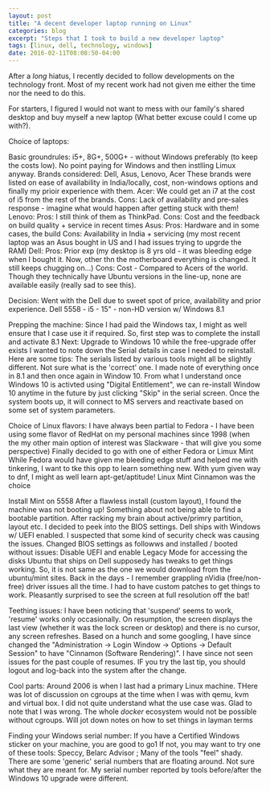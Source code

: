 ```yaml
---
layout: post
title: "A decent developer laptop running on Linux"
categories: blog
excerpt: "Steps that I took to build a new developer laptop"
tags: [linux, dell, technology, windows]
date: 2016-02-11T08:08:50-04:00
---
```


After a *long* hiatus, I recently decided to follow developments on the technology front. Most of my recent work had not given me either the time nor the need to do this.

For starters, I figured I would not want to mess with our family's shared desktop and buy myself a new laptop (What better excuse could I come up with?).

Choice of laptops:

Basic groundrules: i5+, 8G+, 500G+ - without Windows preferably (to keep the costs low). No point paying for Windows and then instlling Limux anyway.
Brands considered: Dell, Asus, Lenovo, Acer 
These brands were listed on ease of availability in India/locally, cost, non-windows options and finally my prioir experience with them.
Acer: We could get an i7 at the cost of i5 from the rest of the brands. Cons: Lack of availability and pre-sales response - imagine what would happen after getting stuck with them!
Lenovo: Pros: I still think of them as ThinkPad. Cons: Cost and the feedback on build quality + service in recent times
Asus: Pros: Hardware and in some cases, the build Cons: Availability in India + servicing (my most recent laptop was an Asus bought in US and I had issues trying to upgrde the RAM)
Dell: Pros: Prior exp (my desktop is 8 yrs old - it was bleeding edge when I bought it. Now, other thn the motherboard everything is changed. It still keeps chugging on...)
      Cons: Cost - Compared to Acers of the world. Though they technically have Ubuntu versions in the line-up, none are available easily (really sad to see this).

Decision:
	 Went with the Dell due to sweet spot of price, availability and prior experience.
	 Dell 5558 - i5 - 15" - non-HD version w/ Windows 8.1

Prepping the machine:
	 Since I had paid the Windows tax, I might as well ensure that I case use it if required. So, first step was to complete the install and activate 8.1
	 Next: Upgrade to Windows 10 while the free-upgrade offer exists
	 I wanted to note down the Serial details in case I needed to reinstall. Here are some tips:
		 The serials listed by various tools might all be slightly different. Not sure what is the 'correct' one. I made note of everything once in 8.1 and then once again in Window 10.
		 From what I understand once Windows 10 is activted using "Digital Entitlement", we can re-install Window 10 anytime in the future by just clicking "Skip" in the serial screen. Once the system boots up, it will
   connect to MS servers and reactivate based on some set of system parameters.

Choice of Linux flavors:
	 I have always been partial to Fedora - I have been using some flavor of RedHat on my personal machines since 1998 (when the my other main option of interest was Slackware - that will give you some perspective)
	 Finally decided to go with one of either Fedora or Limux Mint 
		 While Fedora would have given me bleeding edge stuff and helped me with tinkering, I want to tke this opp to learn something new. With yum given way to dnf, I might as well learn apt-get/aptitude!
		 Linux Mint Cinnamon was the choice

Install Mint on 5558 
	 After a flawless install (custom layout), I found the machine was not booting up! Something about not being able to find a bootable partition. After racking my brain about active/primry partition, layout etc. I decided to peek into the BIOS settings.
	 Dell ships with Windows w/ UEFI enabled. I suspected that some kind of security check was causing the issues. 
	 Changed BIOS settings as followws and installed / booted without issues:
		 Disable UEFI and enable Legacy Mode for accessing the disks
		 Ubuntu that ships on Dell supposedy has tweaks to get things working. So, it is not same as the one we would download from the ubuntu/mint sites.
	 Back in the days - I remember grappling nVidia (free/non-free) driver issues all the time. I had to have custom patches to get things to work. Pleasantly surprised to see the screen at full resolution off the bat!

Teething issues:
	 I have been noticing that 'suspend' seems to work, 'resume' works only occasionally. On resumption, the screen displays the last view (whether it was the lock screen or desktop) and there is no cursor, any screen refreshes.
	 Based on a hunch and some googling, I have since changed the "Administration -> Login Window -> Options -> Default Session" to have "Cinnamon (Software Rendering)". I have since not seen issues for the past couple of resumes.
	 IF you try the last tip, you should logout and log-back into the system after the change.

Cool parts:
	 Around 2006 is when I last had a primary Linux machine. THere was lot of discussion on cgroups at the time when I was with qemu, kvm and virtual box. I did not quite understand what the use case was.
	 Glad to note that I was wrong. The whole *docker* ecosystem would not be possible without cgroups. Will jot down notes on how to set things in layman terms

Finding your Windows serial number:
	 If you have a Certified Windows sticker on your machine, you are good to go1
	 If not, you may want to try one of these tools: Speccy, Belarc Advisor ; Many of the tools "feel" shady. 
	 There are some 'generic' serial numbers that are floating around. Not sure what they are meant for.
	 My serial number reported by tools before/after the Windows 10 upgrade were different. 

